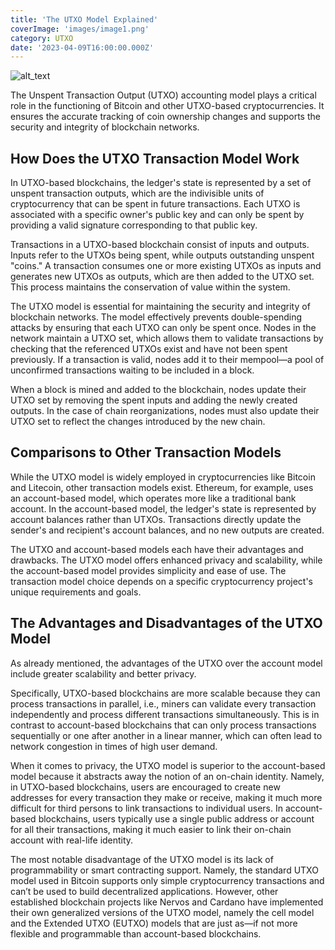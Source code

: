 ```yaml
---
title: 'The UTXO Model Explained'
coverImage: 'images/image1.png'
category: UTXO
date: '2023-04-09T16:00:00.000Z'
---
```


![alt_text](images/image2.png 'image_tooltip')

The Unspent Transaction Output (UTXO) accounting model plays a critical role in the functioning of Bitcoin and other UTXO-based cryptocurrencies. It ensures the accurate tracking of coin ownership changes and supports the security and integrity of blockchain networks.

## How Does the UTXO Transaction Model Work

In UTXO-based blockchains, the ledger's state is represented by a set of unspent transaction outputs, which are the indivisible units of cryptocurrency that can be spent in future transactions. Each UTXO is associated with a specific owner's public key and can only be spent by providing a valid signature corresponding to that public key.

Transactions in a UTXO-based blockchain consist of inputs and outputs. Inputs refer to the UTXOs being spent, while outputs outstanding unspent "coins." A transaction consumes one or more existing UTXOs as inputs and generates new UTXOs as outputs, which are then added to the UTXO set. This process maintains the conservation of value within the system.

The UTXO model is essential for maintaining the security and integrity of blockchain networks. The model effectively prevents double-spending attacks by ensuring that each UTXO can only be spent once. Nodes in the network maintain a UTXO set, which allows them to validate transactions by checking that the referenced UTXOs exist and have not been spent previously. If a transaction is valid, nodes add it to their mempool—a pool of unconfirmed transactions waiting to be included in a block.

When a block is mined and added to the blockchain, nodes update their UTXO set by removing the spent inputs and adding the newly created outputs. In the case of chain reorganizations, nodes must also update their UTXO set to reflect the changes introduced by the new chain.

## Comparisons to Other Transaction Models

While the UTXO model is widely employed in cryptocurrencies like Bitcoin and Litecoin, other transaction models exist. Ethereum, for example, uses an account-based model, which operates more like a traditional bank account. In the account-based model, the ledger's state is represented by account balances rather than UTXOs. Transactions directly update the sender's and recipient's account balances, and no new outputs are created.

The UTXO and account-based models each have their advantages and drawbacks. The UTXO model offers enhanced privacy and scalability, while the account-based model provides simplicity and ease of use. The transaction model choice depends on a specific cryptocurrency project's unique requirements and goals.

## The Advantages and Disadvantages of the UTXO Model

As already mentioned, the advantages of the UTXO over the account model include greater scalability and better privacy.

Specifically, UTXO-based blockchains are more scalable because they can process transactions in parallel, i.e., miners can validate every transaction independently and process different transactions simultaneously. This is in contrast to account-based blockchains that can only process transactions sequentially or one after another in a linear manner, which can often lead to network congestion in times of high user demand.

When it comes to privacy, the UTXO model is superior to the account-based model because it abstracts away the notion of an on-chain identity. Namely, in UTXO-based blockchains, users are encouraged to create new addresses for every transaction they make or receive, making it much more difficult for third persons to link transactions to individual users. In account-based blockchains, users typically use a single public address or account for all their transactions, making it much easier to link their on-chain account with real-life identity.

The most notable disadvantage of the UTXO model is its lack of programmability or smart contracting support. Namely, the standard UTXO model used in Bitcoin supports only simple cryptocurrency transactions and can’t be used to build decentralized applications. However, other established blockchain projects like Nervos and Cardano have implemented their own generalized versions of the UTXO model, namely the cell model and the Extended UTXO (EUTXO) models that are just as—if not more flexible and programmable than account-based blockchains.
